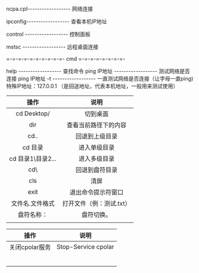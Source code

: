 

ncpa.cpl------------------ 网络连接

 ipconfig------------------ 查看本机IP地址   

control  ------------------ 控制面板

mstsc ------------------ 远程桌面连接 

=-=-=-=-=-=-=-=-=-=- cmd =-=-=-=-=-=-=-=-

help ------------------ 查找命令
ping  IP地址  ------------------  测试网络是否连接
ping  IP地址  -t ------------------ 一直测试网络是否连接（让字母一直ping)
特殊IP地址：127.0.0.1 （是回送地址，代表本机地址，一般用来测试使用）

|       操作        |           说明           |
| :---------------: | :----------------------: |
|    cd Desktop/    |         切到桌面         |
|        dir        |   查看当前路径下的内容   |
|       cd..        |      回退到上级目录      |
|      cd 目录      |       进入单级目录       |
| cd 目录1\目录2... |       进入多级目录       |
|        cd\        |      回退到盘符目录      |
|        cls        |           清屏           |
|       exit        |    退出命令提示符窗口    |
|  文件名.文件格式  | 打开文件（例：测试.txt） |
|    盘符名称：     |        盘符切换。        |
|                   |                          |





|      操作      | 说明                |
| :------------: | ------------------- |
| 关闭cpolar服务 | Stop-Service cpolar |
|                |                     |
|                |                     |
|                |                     |
|                |                     |
|                |                     |
|                |                     |









 